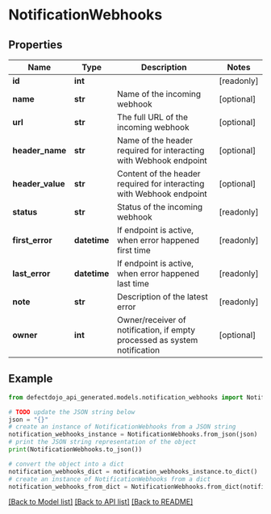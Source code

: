 # NotificationWebhooks


## Properties

Name | Type | Description | Notes
------------ | ------------- | ------------- | -------------
**id** | **int** |  | [readonly] 
**name** | **str** | Name of the incoming webhook | [optional] 
**url** | **str** | The full URL of the incoming webhook | [optional] 
**header_name** | **str** | Name of the header required for interacting with Webhook endpoint | [optional] 
**header_value** | **str** | Content of the header required for interacting with Webhook endpoint | [optional] 
**status** | **str** | Status of the incoming webhook | [readonly] 
**first_error** | **datetime** | If endpoint is active, when error happened first time | [readonly] 
**last_error** | **datetime** | If endpoint is active, when error happened last time | [readonly] 
**note** | **str** | Description of the latest error | [readonly] 
**owner** | **int** | Owner/receiver of notification, if empty processed as system notification | [optional] 

## Example

```python
from defectdojo_api_generated.models.notification_webhooks import NotificationWebhooks

# TODO update the JSON string below
json = "{}"
# create an instance of NotificationWebhooks from a JSON string
notification_webhooks_instance = NotificationWebhooks.from_json(json)
# print the JSON string representation of the object
print(NotificationWebhooks.to_json())

# convert the object into a dict
notification_webhooks_dict = notification_webhooks_instance.to_dict()
# create an instance of NotificationWebhooks from a dict
notification_webhooks_from_dict = NotificationWebhooks.from_dict(notification_webhooks_dict)
```
[[Back to Model list]](../README.md#documentation-for-models) [[Back to API list]](../README.md#documentation-for-api-endpoints) [[Back to README]](../README.md)


